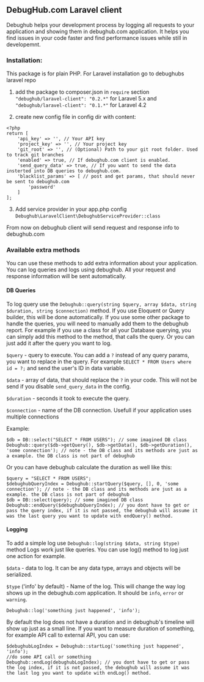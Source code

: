 ## DebugHub.com Laravel client

Debughub helps your development process by logging all requests to your application and showing them in debughub.com application.
It helps you find issues in your code faster and find performance issues while still in developemnt.  

### Installation:
This package is for plain PHP. For Laravel installation go to debughubs laravel repo
1. add the package to composer.json in `require` section
`"debughub/laravel-client": "0.2.*"` for Laravel 5.x and `"debughub/laravel-client": "0.1.*"` for Laravel 4.2  

2. create new config file in config dir with content:
```
<?php
return [
    'api_key' => '', // Your API key
    'project_key' => '', // Your project key
    'git_root' => '', // (Optional) Path to your git root folder. Used to track git branches
    'enabled' => true, // If debughub.com client is enabled.
    'send_query_data' => true, // If you want to send the data insterted into DB queries to debughub.com.
    'blacklist_params' => [ // post and get params, that should never be sent to debughub.com
        'password'
    ]  
];
```

3. Add service provider in your app.php config `Debughub\LaravelClient\DebughubServiceProvider::class`

From now on debughub client will send request and response info to debughub.com


### Available extra methods
You can use these methods to add extra information about your application. You can log queries and logs using debughub. All your request and response information will be sent automatically.

#### DB Queries
To log query use the `Debughub::query(string $query, array $data, string $duration, string $connection)` method.
If you use Eloquent or Query builder, this will be done automatically. If you use some other package to handle the queries, you will need to manually add them to the debughub report.
For example if you use a class for all your Database querying, you can simply add this method to the method, that calls the query. Or you can just add it after the query you want to log.

`$query` - query to execute. You can add a `?` instead of any query params, you want to replace in the query. For example `SELECT * FROM Users where id = ?;` and send the user's ID in data variable.

`$data` -  array of data, that should replace the `?` in your code. This will not be send if you disable `send_query_data` in the config.

`$duration` - seconds it took to execute the query.

`$connection` - name of the DB connection. Usefull if your application uses multiple connections

Example:
```
$db = DB::select("SELECT * FROM USERS"); // some imagined DB class
Debughub::query($db->getQuery(), $db->getData(), $db->getDuration(), 'some connection'); // note - the DB class and its methods are just as a example. the DB class is not part of debughub
```
Or you can have debughub calculate the duration as well like this:
```
$query = "SELECT * FROM USERS";
$debughubQueryIndex = Debughub::startQuery($query, [], 0, 'some connection'); // note - the DB class and its methods are just as a example. the DB class is not part of debughub
$db = DB::select(query); // some imagined DB class
Debughub::endQuery($debughubQueryIndex); // you dont have to get or pass the query index, if it is not passed, the debughub will assume it was the last query you want to update with endQuery() method.
```

#### Logging
To add a simple log use `Debughub::log(string $data, string $type)` method
Logs work just like queries. You can use log() method to log just one action for example.

`$data` - data to log. It can be any data type, arrays and objects will be serialized.

`$type` ('info' by default) - Name of the log. This will change the way log shows up in the debughub.com application. It should be `info`, `error` or `warning`.
```
Debughub::log('something just happened', 'info');
```
By default the log does not have a duration and in debughub's timeline will show up just as a small line. If you want to measure duration of something, for example API call to external API, you can use:
```
$debughubLogIndex = Debughub::startLog('something just happened', 'info');
//do some API call or something
Debughub::endLog(debughubLogIndex); // you dont have to get or pass the log index, if it is not passed, the debughub will assume it was the last log you want to update with endLog() method.
```
